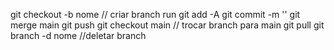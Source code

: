 git checkout -b nome // criar branch
run
git add -A
git commit -m ''
git merge main
git push
git checkout main // trocar branch para main
git pull
git branch -d nome //deletar branch
